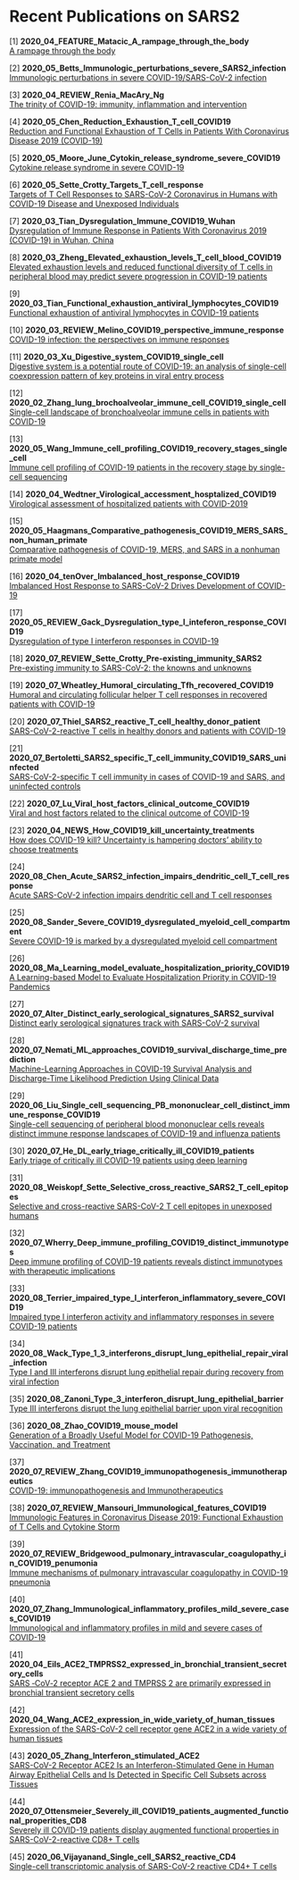 # Recent Publications on SARS2

[1] **2020_04_FEATURE_Matacic_A_rampage_through_the_body** <br>
[A rampage through the body](https://science.sciencemag.org/content/368/6489/356)

[2] **2020_05_Betts_Immunologic_perturbations_severe_SARS2_infection** <br>
[Immunologic perturbations in severe COVID-19/SARS-CoV-2 infection](https://www.biorxiv.org/content/10.1101/2020.05.18.101717v1)

[3] **2020_04_REVIEW_Renia_MacAry_Ng** <br>
[The trinity of COVID-19: immunity, inflammation and intervention](https://www.nature.com/articles/s41577-020-0311-8)

[4] **2020_05_Chen_Reduction_Exhaustion_T_cell_COVID19** <br>
[Reduction and Functional Exhaustion of T Cells in Patients With Coronavirus Disease 2019 (COVID-19)](https://www.frontiersin.org/articles/10.3389/fimmu.2020.00827/full?utm_source=fweb&utm_medium=nblog&utm_campaign=ba-sci-fimmu-covid-tcell-exhaustion)

[5] **2020_05_Moore_June_Cytokin_release_syndrome_severe_COVID19** <br>
[Cytokine release syndrome in severe COVID-19](https://science.sciencemag.org/content/368/6490/473.summary?casa_token=ehTPupOPNfwAAAAA:eJFd-y3oIMw5MWOWhW5FQrq06_OdG0GMzD7fj1871E3g7ruc_mdsljQheEeDL3WuMikqslawmWyqtw)

[6] **2020_05_Sette_Crotty_Targets_T_cell_response** <br>
[Targets of T Cell Responses to SARS-CoV-2 Coronavirus in Humans with COVID-19 Disease and Unexposed Individuals](https://www.sciencedirect.com/science/article/pii/S0092867420306103?casa_token=7sN-sJVxhigAAAAA:ygqGpY0kx6gRWHKbP1xgf_dzi1nNgrwy_95p_Rjr8jos4b3w1ZTH_JTTKu6GNL4y5Ns6bv2fdg)

[7] **2020_03_Tian_Dysregulation_Immune_COVID19_Wuhan** <br>
[Dysregulation of Immune Response in Patients With Coronavirus 2019 (COVID-19) in Wuhan, China](https://academic.oup.com/cid/advance-article/doi/10.1093/cid/ciaa248/5803306)

[8] **2020_03_Zheng_Elevated_exhaustion_levels_T_cell_blood_COVID19** <br>
[Elevated exhaustion levels and reduced functional diversity of T cells in peripheral blood may predict severe progression in COVID-19 patients](https://www.nature.com/articles/s41423-020-0401-3)

[9] **2020_03_Tian_Functional_exhaustion_antiviral_lymphocytes_COVID19** <br>
[Functional exhaustion of antiviral lymphocytes in COVID-19 patients](https://www.nature.com/articles/s41423-020-0402-2)

[10] **2020_03_REVIEW_Melino_COVID19_perspective_immune_response** <br>
[COVID-19 infection: the perspectives on immune responses](https://www.nature.com/articles/s41418-020-0530-3?fbclid=IwAR2ZxeCwG6GQEZTC1GQbizfu0d5i1wqIREmK5IKRgeR2TsUc1dg8ta1GYyA)

[11] **2020_03_Xu_Digestive_system_COVID19_single_cell** <br>
[Digestive system is a potential route of COVID-19: an analysis of single-cell coexpression pattern of key proteins in viral entry process](https://gut.bmj.com/content/69/6/1010.abstract)

[12] **2020_02_Zhang_lung_brochoalveolar_immune_cell_COVID19_single_cell** <br>
[Single-cell landscape of bronchoalveolar immune cells in patients with COVID-19](https://www.nature.com/articles/s41591-020-0901-9)

[13] **2020_05_Wang_Immune_cell_profiling_COVID19_recovery_stages_single_cell** <br>
[Immune cell profiling of COVID-19 patients in the recovery stage by single-cell sequencing](https://www.nature.com/articles/s41421-020-0168-9)

[14] **2020_04_Wedtner_Virological_accessment_hosptalized_COVID19** <br>
[Virological assessment of hospitalized patients with COVID-2019](https://www.nature.com/articles/s41586-020-2196-x)

[15] **2020_05_Haagmans_Comparative_pathogenesis_COVID19_MERS_SARS_non_human_primate** <br>
[Comparative pathogenesis of COVID-19, MERS, and SARS in a nonhuman primate model](https://science.sciencemag.org/content/368/6494/1012)

[16] **2020_04_tenOver_Imbalanced_host_response_COVID19** <br>
[Imbalanced Host Response to SARS-CoV-2 Drives
Development of COVID-19](https://www.sciencedirect.com/science/article/pii/S009286742030489X)

[17] **2020_05_REVIEW_Gack_Dysregulation_type_I_inteferon_response_COVID19** <br>
[Dysregulation of type I interferon responses in COVID-19](https://www.nature.com/articles/s41577-020-0346-x)

[18] **2020_07_REVIEW_Sette_Crotty_Pre-existing_immunity_SARS2** <br>
[Pre-existing immunity to SARS-CoV-2: the knowns and unknowns](https://www.nature.com/articles/s41577-020-0389-z)

[19] **2020_07_Wheatley_Humoral_circulating_Tfh_recovered_COVID19** <br>
[Humoral and circulating follicular helper T cell responses in recovered patients with COVID-19](https://www.nature.com/articles/s41591-020-0995-0)

[20] **2020_07_Thiel_SARS2_reactive_T_cell_healthy_donor_patient** <br>
[SARS-CoV-2-reactive T cells in healthy donors and patients with COVID-19](https://www.nature.com/articles/s41586-020-2598-9)

[21] **2020_07_Bertoletti_SARS2_specific_T_cell_immunity_COVID19_SARS_uninfected** <br>
[SARS-CoV-2-specific T cell immunity in cases of COVID-19 and SARS, and uninfected controls](https://www.nature.com/articles/s41586-020-2550-z)

[22] **2020_07_Lu_Viral_host_factors_clinical_outcome_COVID19** <br>
[Viral and host factors related to the clinical outcome of COVID-19](https://www.nature.com/articles/s41586-020-2355-0)

[23] **2020_04_NEWS_How_COVID19_kill_uncertainty_treatments** <br>
[How does COVID-19 kill? Uncertainty is hampering doctors’ ability to choose treatments](https://www.nature.com/articles/d41586-020-01056-7)

[24] **2020_08_Chen_Acute_SARS2_infection_impairs_dendritic_cell_T_cell_response** <br>
[Acute SARS-CoV-2 infection impairs dendritic cell and T cell responses](https://linkinghub.elsevier.com/retrieve/pii/S1074761320303332)

[25] **2020_08_Sander_Severe_COVID19_dysregulated_myeloid_cell_compartment** <br>
[Severe COVID-19 is marked by a dysregulated myeloid cell compartment](https://doi.org/10.1016/j.cell.2020.08.001)

[26] **2020_08_Ma_Learning_model_evaluate_hospitalization_priority_COVID19** <br>
[A Learning-based Model to Evaluate Hospitalization Priority in COVID-19 Pandemics](https://doi.org/10.1016/j.patter.2020.100092)

[27] **2020_07_Alter_Distinct_early_serological_signatures_SARS2_survival** <br>
[Distinct early serological signatures track with SARS-CoV-2 survival](https://linkinghub.elsevier.com/retrieve/pii/S1074761320303277)

[28] **2020_07_Nemati_ML_approaches_COVID19_survival_discharge_time_prediction** <br>
[Machine-Learning Approaches in COVID-19 Survival Analysis and Discharge-Time Likelihood Prediction Using Clinical Data](https://doi.org/10.1016/j.patter.2020.100074)

[29] **2020_06_Liu_Single_cell_sequencing_PB_mononuclear_cell_distinct_immune_response_COVID19** <br>
[Single-cell sequencing of peripheral blood mononuclear cells reveals distinct immune response landscapes of COVID-19 and influenza patients](https://linkinghub.elsevier.com/retrieve/pii/S1074761320303162)

[30] **2020_07_He_DL_early_triage_critically_ill_COVID19_patients** <br>
[Early triage of critically ill COVID-19 patients using deep learning](https://www.nature.com/articles/s41467-020-17280-8)

[31] **2020_08_Weiskopf_Sette_Selective_cross_reactive_SARS2_T_cell_epitopes** <br>
[Selective and cross-reactive SARS-CoV-2 T cell epitopes in unexposed humans](https://science.sciencemag.org/content/early/2020/08/04/science.abd3871)


[32] **2020_07_Wherry_Deep_immune_profiling_COVID19_distinct_immunotypes** <br>
[Deep immune profiling of COVID-19 patients reveals distinct immunotypes with therapeutic implications](https://science.sciencemag.org/content/early/2020/07/15/science.abc8511)

[33] **2020_08_Terrier_impaired_type_I_interferon_inflammatory_severe_COVID19** <br>
[Impaired type I interferon activity and inflammatory responses in severe COVID-19 patients](https://science.sciencemag.org/content/369/6504/718)

[34] **2020_08_Wack_Type_1_3_interferons_disrupt_lung_epithelial_repair_viral_infection** <br>
[Type I and III interferons disrupt lung epithelial repair during recovery from viral infection](https://science.sciencemag.org/content/369/6504/712)

[35] **2020_08_Zanoni_Type_3_interferon_disrupt_lung_epithelial_barrier** <br>
[Type III interferons disrupt the lung epithelial barrier upon viral recognition](https://science.sciencemag.org/content/369/6504/706)

[36] **2020_08_Zhao_COVID19_mouse_model** <br>
[Generation of a Broadly Useful Model for COVID-19 Pathogenesis, Vaccination, and Treatment](https://www.sciencedirect.com/science/article/pii/S0092867420307418)

[37] **2020_07_REVIEW_Zhang_COVID19_immunopathogenesis_immunotherapeutics** <br>
[COVID-19: immunopathogenesis and Immunotherapeutics](https://www.nature.com/articles/s41392-020-00243-2)

[38] **2020_07_REVIEW_Mansouri_Immunological_features_COVID19** <br>
[Immunologic Features in Coronavirus Disease 2019: Functional Exhaustion of T Cells and Cytokine Storm](https://link.springer.com/article/10.1007/s10875-020-00824-4)

[39] **2020_07_REVIEW_Bridgewood_pulmonary_intravascular_coagulopathy_in_COVID19_penumonia** <br>
[Immune mechanisms of pulmonary intravascular coagulopathy in COVID-19 pneumonia](https://www.thelancet.com/journals/lanrhe/article/PIIS2665-9913(20)30121-1/fulltext)

[40] **2020_07_Zhang_Immunological_inflammatory_profiles_mild_severe_cases_COVID19** <br>
[Immunological and inflammatory profiles in mild and severe cases of COVID-19](https://www.nature.com/articles/s41467-020-17240-2)

[41] **2020_04_Eils_ACE2_TMPRSS2_expressed_in_bronchial_transient_secretory_cells** <br>
[SARS ‐CoV‐2 receptor ACE 2 and TMPRSS 2 are primarily expressed in bronchial transient secretory cells](https://www.embopress.org/doi/full/10.15252/embj.20105114)

[42] **2020_04_Wang_ACE2_expression_in_wide_variety_of_human_tissues** <br>
[Expression of the SARS-CoV-2 cell receptor gene ACE2 in a wide variety of human tissues](https://idpjournal.biomedcentral.com/articles/10.1186/s40249-020-00662-x)

[43] **2020_05_Zhang_Interferon_stimulated_ACE2** <br>
[SARS-CoV-2 Receptor ACE2 Is an Interferon-Stimulated Gene in Human Airway Epithelial Cells and Is Detected in Specific Cell Subsets across Tissues](https://www.sciencedirect.com/science/article/pii/S0092867420305006)

[44] **2020_07_Ottensmeier_Severely_ill_COVID19_patients_augmented_functional_properities_CD8** <br>
[Severely ill COVID-19 patients display augmented functional properties in SARS-CoV-2-reactive CD8+ T cells](https://www.ncbi.nlm.nih.gov/pmc/articles/PMC7359524/pdf/nihpp-2020.07.09.194027.pdf)

[45] **2020_06_Vijayanand_Single_cell_SARS2_reactive_CD4** <br>
[Single-cell transcriptomic analysis of SARS-CoV-2 reactive CD4+ T cells](https://www.biorxiv.org/content/10.1101/2020.06.12.148916v1)
